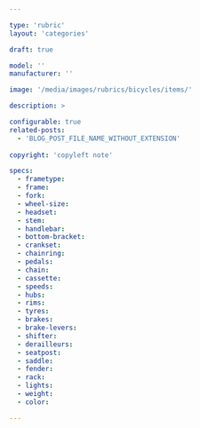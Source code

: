 ```yaml
---

type: 'rubric'
layout: 'categories'

draft: true

model: ''
manufacturer: ''

image: '/media/images/rubrics/bicycles/items/'

description: >

configurable: true
related-posts:
  - 'BLOG_POST_FILE_NAME_WITHOUT_EXTENSION'
  
copyright: 'copyleft note'

specs:
  - frametype:
  - frame:
  - fork:
  - wheel-size:
  - headset:
  - stem:
  - handlebar:
  - bottom-bracket:
  - crankset:
  - chainring:
  - pedals:
  - chain:
  - cassette:
  - speeds:
  - hubs:
  - rims:
  - tyres:
  - brakes:
  - brake-levers:
  - shifter: 
  - derailleurs:
  - seatpost:
  - saddle:
  - fender:
  - rack:
  - lights:
  - weight:
  - color:

---
```

